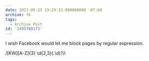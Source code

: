 ```yaml
---
date: 2017-05-25 23:29:33.000000000 -07:00
archive: fb
tags: 
  - Archive Post
id: '1495780173'
---
```


I wish Facebook would let me block pages by regular expression. 

/[KW][A-Z]{3} \d{2,3}(\.\d)?/i
